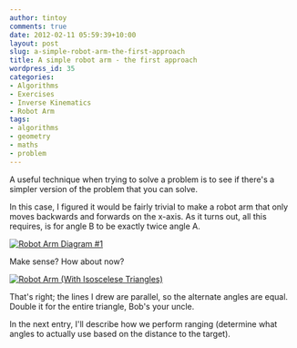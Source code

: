 ```yaml
---
author: tintoy
comments: true
date: 2012-02-11 05:59:39+10:00
layout: post
slug: a-simple-robot-arm-the-first-approach
title: A simple robot arm - the first approach
wordpress_id: 35
categories:
- Algorithms
- Exercises
- Inverse Kinematics
- Robot Arm
tags:
- algorithms
- geometry
- maths
- problem
---
```


A useful technique when trying to solve a problem is to see if there's a simpler version of the problem that you can solve.

In this case, I figured it would be fairly trivial to make a robot arm that only moves backwards and forwards on the x-axis. As it turns out, all this requires, is for angle B to be exactly twice angle A.

[![Robot Arm Diagram #1](http://tintoy-blog.azurewebsites.net/wp-content/uploads/2012/02/RobotArmDiagram1.jpg)](http://tintoy-blog.azurewebsites.net/wp-content/uploads/2012/02/RobotArmDiagram1.jpg)

Make sense? How about now?

[![Robot Arm (With Isoscelese Triangles)](http://tintoy-blog.azurewebsites.net/wp-content/uploads/2012/02/Robot-Arm-With-Isoscelese-Triangles.jpg)](http://tintoy-blog.azurewebsites.net/wp-content/uploads/2012/02/Robot-Arm-With-Isoscelese-Triangles.jpg)

That's right; the lines I drew are parallel, so the alternate angles are equal. Double it for the entire triangle, Bob's your uncle.

In the next entry, I'll describe how we perform ranging (determine what angles to actually use based on the distance to the target).
